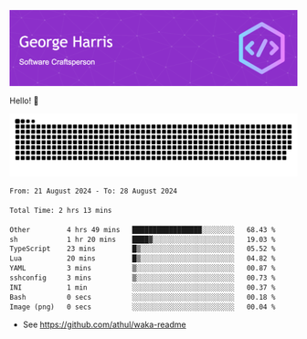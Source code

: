 ![img](./assets/github-header.png)

Hello! :wave:

<div align="center">
  <img  src="https://raw.githubusercontent.com/1999AZZAR/1999AZZAR/readme/resources/grid-snake.svg" alt="snake" />
</div>

<!--START_SECTION:waka-->

```txt
From: 21 August 2024 - To: 28 August 2024

Total Time: 2 hrs 13 mins

Other         4 hrs 49 mins   █████████████████░░░░░░░░   68.43 %
sh            1 hr 20 mins    ████▓░░░░░░░░░░░░░░░░░░░░   19.03 %
TypeScript    23 mins         █▒░░░░░░░░░░░░░░░░░░░░░░░   05.52 %
Lua           20 mins         █▒░░░░░░░░░░░░░░░░░░░░░░░   04.82 %
YAML          3 mins          ▒░░░░░░░░░░░░░░░░░░░░░░░░   00.87 %
sshconfig     3 mins          ▒░░░░░░░░░░░░░░░░░░░░░░░░   00.73 %
INI           1 min           ░░░░░░░░░░░░░░░░░░░░░░░░░   00.37 %
Bash          0 secs          ░░░░░░░░░░░░░░░░░░░░░░░░░   00.18 %
Image (png)   0 secs          ░░░░░░░░░░░░░░░░░░░░░░░░░   00.04 %
```

<!--END_SECTION:waka-->

- See <https://github.com/athul/waka-readme>
